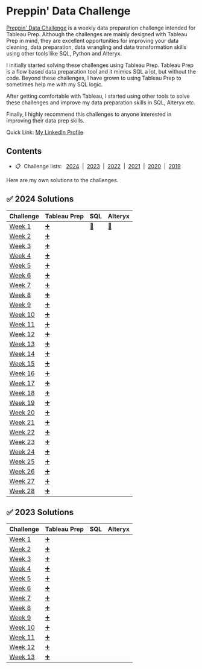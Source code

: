 # Preppin' Data Challenge

[Preppin' Data Challenge](https://preppindata.blogspot.com/) is a weekly data preparation challenge intended for Tableau Prep. Although the challenges are mainly designed with Tableau Prep in mind, they are excellent opportunities for improving your data cleaning, data preparation, data wrangling and data transformation skills using other tools like SQL, Python and Alteryx. 

I initially started solving these challenges using Tableau Prep. Tableau Prep is a flow based data preparation tool and it mimics SQL a lot, but without the code. Beyond these challenges, I have grown to using Tableau Prep to sometimes help me with my SQL logic.

After getting comfortable with Tableau, I started using other tools to solve these challenges and improve my data preparation skills in SQL, Alteryx etc. 

Finally, I highly recommend this challenges to anyone interested in improving their data prep skills.

Quick Link: [My LinkedIn Profile](https://www.linkedin.com/in/nukethota/)

## <a id="contents"></a>Contents
* 📋 &nbsp;Challenge lists:&nbsp;&nbsp;   [2024](#2024)  &nbsp;|&nbsp;  [2023](#2023)  &nbsp;|&nbsp;  [2022](#2022)  &nbsp;|&nbsp;  [2021](#2021)  &nbsp;|&nbsp;  [2020](#2020)  &nbsp;|&nbsp;  [2019](#2019)


Here are my own solutions to the challenges.

## :white_check_mark: 2024 Solutions

| Challenge | Tableau Prep | SQL | Alteryx |
|-----------|--------------|-----|---------|
| [Week 1](https://preppindata.blogspot.com/2024/01/2024-week-1-prep-airs-flow-card.html) | [:heavy_plus_sign:](https://github.com/nukendrathota/PreppinData/blob/main/Tableau%20Prep%20Solutions/2024%20Week%201%20Prep%20Air.tfl) | [:elephant:](https://github.com/nukendrathota/PreppinData/blob/main/SQL%20Solutions/2024%20Week%201.sql) | [:small_red_triangle:](https://github.com/nukendrathota/PreppinData/blob/main/Alteryx%20Solutions/PD%202024%20Week%201.yxmd) |
| [Week 2](https://preppindata.blogspot.com/2024/01/2024-week-2-average-price-analysis.html) | [:heavy_plus_sign:](https://github.com/nukendrathota/PreppinData/blob/main/Tableau%20Prep%20Solutions/2024%20Week%202%20Average%20Price%20Analysis.tfl) | | |
| [Week 3](https://preppindata.blogspot.com/2024/01/2024-week-3-performance-against-targets.html) | [:heavy_plus_sign:](https://github.com/nukendrathota/PreppinData/blob/main/Tableau%20Prep%20Solutions/2024%20Week%203%20Performance%20Against%20Targets.tfl) | | |
| [Week 4](https://preppindata.blogspot.com/2024/01/2024-week-4-unpopular-seats.html) | [:heavy_plus_sign:](https://github.com/nukendrathota/PreppinData/blob/main/Tableau%20Prep%20Solutions/2024%20Week%204%20Unpopular%20Seats.tfl) | | |
| [Week 5](https://preppindata.blogspot.com/2024/01/2024-week-5-getting-right-data.html) | [:heavy_plus_sign:](https://github.com/nukendrathota/PreppinData/blob/main/Tableau%20Prep%20Solutions/2024%20Week%205%20Getting%20the%20Data%20Right.tfl) | | |
| [Week 6](https://preppindata.blogspot.com/2024/02/2024-week-6-staff-income-tax.html) | [:heavy_plus_sign:](https://github.com/nukendrathota/PreppinData/blob/main/Tableau%20Prep%20Solutions/2024%20Week%206%20Staff%20Income%20Tax.tfl) | | |
| [Week 7](https://preppindata.blogspot.com/2024/02/2024-week-7-valentines-day.html) | [:heavy_plus_sign:](https://github.com/nukendrathota/PreppinData/blob/main/Tableau%20Prep%20Solutions/2024%20Week%207%20Valentine's%20Day.tfl) | | |
| [Week 8](https://preppindata.blogspot.com/2024/02/2024-week-8-prep-air-loyalty.html) | [:heavy_plus_sign:](https://github.com/nukendrathota/PreppinData/blob/main/Tableau%20Prep%20Solutions/2024%20Week%208%20Prep%20Air%20Loyalty.tfl) | | |
| [Week 9](https://preppindata.blogspot.com/2024/02/2024-week-9-prep-air-capacity.html) | [:heavy_plus_sign:](https://github.com/nukendrathota/PreppinData/blob/main/Tableau%20Prep%20Solutions/2024%20Week%209%20Prep%20Air%20Capacity.tfl) | | |
| [Week 10](https://preppindata.blogspot.com/2024/03/2024-week-10-preppin-for-pulse.html) | [:heavy_plus_sign:](https://github.com/nukendrathota/PreppinData/blob/main/Tableau%20Prep%20Solutions/2024%20Week%2010%20Preppin%20for%20Pulse.tfl) | | |
| [Week 11](https://preppindata.blogspot.com/2024/03/2024-week-11-13-months-in-year.html) | [:heavy_plus_sign:](https://github.com/nukendrathota/PreppinData/blob/main/Tableau%20Prep%20Solutions/2024%20Week%2011%2013%20Months%20In%20A%20Year.tfl) | | |
| [Week 12](https://preppindata.blogspot.com/2024/03/2024-week-12-graduate-student-loan.html) | [:heavy_plus_sign:](https://github.com/nukendrathota/PreppinData/blob/main/Tableau%20Prep%20Solutions/2024%20Week%2012%20Graduate%20Student%20Loan%20Repayments.tfl) | | |
| [Week 13](https://preppindata.blogspot.com/2024/03/2024-week-13-easter-sales.html) | [:heavy_plus_sign:](https://github.com/nukendrathota/PreppinData/blob/main/Tableau%20Prep%20Solutions/2024%20Week%2013%20Easter%20Sales.tfl) | | |
| [Week 14](https://preppindata.blogspot.com/2024/04/2024-week-14-store-data.html) | [:heavy_plus_sign:](https://github.com/nukendrathota/PreppinData/blob/main/Tableau%20Prep%20Solutions/2024%20Week%2014%20Store%20Data.tfl) | | |
| [Week 15](https://preppindata.blogspot.com/2024/04/2024-week-15-store-data-part-2.html) | [:heavy_plus_sign:](https://github.com/nukendrathota/PreppinData/blob/main/Tableau%20Prep%20Solutions/2024%20Week%2015%20Store%20Data.tfl) | | |
| [Week 16](https://preppindata.blogspot.com/2024/04/2024-week-16-budget-vs-actuals.html) | [:heavy_plus_sign:](https://github.com/nukendrathota/PreppinData/blob/main/Tableau%20Prep%20Solutions/2024%20Week%2016%20Budget%20Vs%20Actuals.tfl) | | |
| [Week 17](https://preppindata.blogspot.com/2024/04/2024-week-17-budget-vs-actuals-part-2.html) | [:heavy_plus_sign:](https://github.com/nukendrathota/PreppinData/blob/main/Tableau%20Prep%20Solutions/2024%20Week%2017%20Budget%20and%20Actuals%20II.tfl) | | |
| [Week 18](https://preppindata.blogspot.com/2024/04/2024-week-18-san-diego-zoo-tc24-special.html) | [:heavy_plus_sign:](https://github.com/nukendrathota/PreppinData/blob/main/Tableau%20Prep%20Solutions/2024%20Week%2018%20San%20Diego%20Zoo.tfl) | | |
| [Week 19](https://preppindata.blogspot.com/2024/05/2024-week-19-superbytes-sales-and.html) | [:heavy_plus_sign:](https://github.com/nukendrathota/PreppinData/blob/main/Tableau%20Prep%20Solutions/2024%20Week%2019%20SuperBytes%20Sales%20and%20Profits.tfl) | | |
| [Week 20](https://preppindata.blogspot.com/2024/05/2024-week-20-superbytes-customer-data.html) | [:heavy_plus_sign:](https://github.com/nukendrathota/PreppinData/blob/main/Tableau%20Prep%20Solutions/2024%20Week%2020%20SuperBytes%20Customer%20Data.tfl) | | |
| [Week 21](https://preppindata.blogspot.com/2024/05/2024-week-21-loyalty-points-percentages.html) | [:heavy_plus_sign:](https://github.com/nukendrathota/PreppinData/blob/main/Tableau%20Prep%20Solutions/2024%20Week%2021%20Loyalty%20Points%20Percentages.tfl) | | |
| [Week 22](https://preppindata.blogspot.com/2024/05/2024-week-22-top-5-loyal-customers.html) | [:heavy_plus_sign:](https://github.com/nukendrathota/PreppinData/blob/main/Tableau%20Prep%20Solutions/2024%20Week%2022%20Top%205%20Loyal%20Customers.tfl) | | |
| [Week 23](https://preppindata.blogspot.com/2024/06/2024-week-23-difference-between.html) | [:heavy_plus_sign:](https://github.com/nukendrathota/PreppinData/blob/main/Tableau%20Prep%20Solutions/2024%20Week%2023%20Difference%20Between%20Purchases%20and%20Returns.tfl) | | |
| [Week 24](https://preppindata.blogspot.com/2024/06/2024-week-24-wedding-invite-list.html) | [:heavy_plus_sign:](https://github.com/nukendrathota/PreppinData/blob/main/Tableau%20Prep%20Solutions/2024%20Week%2024%20Wedding%20Invite%20List.tfl) | | |
| [Week 25](https://preppindata.blogspot.com/2024/06/2024-week-25-superbytes-customer.html) | [:heavy_plus_sign:](https://github.com/nukendrathota/PreppinData/blob/main/Tableau%20Prep%20Solutions/2024%20Week%2025%20SuperBytes%20Customer%20Complaints.tfl) | | |
| [Week 26](https://preppindata.blogspot.com/2024/06/2024-week-26-customer-complaint.html) | [:heavy_plus_sign:](https://github.com/nukendrathota/PreppinData/blob/main/Tableau%20Prep%20Solutions/2024%20Week%2026%20SuperBytes%20Complaint%20Discrepancies.tfl) | | |
| [Week 27](https://preppindata.blogspot.com/2024/07/2024-week-27-tour-de-france-special.html) | [:heavy_plus_sign:](https://github.com/nukendrathota/PreppinData/blob/main/Tableau%20Prep%20Solutions/2024%20Week%2027%20Tour%20de%20France.tfl) | | |
| [Week 28](https://preppindata.blogspot.com/2024/07/2024-week-28-wimbledon-special.html) | [:heavy_plus_sign:](https://github.com/nukendrathota/PreppinData/blob/main/Tableau%20Prep%20Solutions/2024%20Week%2028%20Wimbledon%20Champions.tfl) | | |


## :white_check_mark: 2023 Solutions
| Challenge | Tableau Prep | SQL | Alteryx |
|-----------|--------------|-----|---------|
| [Week 1](https://preppindata.blogspot.com/2023/01/2023-week-1-data-source-bank.html) | [:heavy_plus_sign:](https://github.com/nukendrathota/PreppinData/blob/main/Tableau%20Prep%20Solutions/2023%20Week%201%20Data%20Source%20Bank.tfl) | | |
| [Week 2](https://preppindata.blogspot.com/2023/01/2023-week-2-international-bank-account.html) | [:heavy_plus_sign:](https://github.com/nukendrathota/PreppinData/blob/main/Tableau%20Prep%20Solutions/2023%20Week%202%20IBAN.tfl) | | |
| [Week 3](https://preppindata.blogspot.com/2023/01/2023-week-3-targets-for-dsb.html) | [:heavy_plus_sign:](https://github.com/nukendrathota/PreppinData/blob/main/Tableau%20Prep%20Solutions/2023%20Week%203%20Targets%20for%20DSB.tfl) | | |
| [Week 4](https://preppindata.blogspot.com/2023/02/2023-week-5-dsb-ranking.html) | [:heavy_plus_sign:](https://github.com/nukendrathota/PreppinData/blob/main/Tableau%20Prep%20Solutions/2023%20Week%204%20New%20Customers.tfl) | | |
| [Week 5](https://preppindata.blogspot.com/2023/02/2023-week-5-dsb-ranking.html) | [:heavy_plus_sign:](https://github.com/nukendrathota/PreppinData/blob/main/Tableau%20Prep%20Solutions/2023%20Week%205%20DSB%20Ranking.tfl) | | |
| [Week 6](https://preppindata.blogspot.com/2023/02/2023-week-6-dsb-customer-ratings.html) | [:heavy_plus_sign:](https://github.com/nukendrathota/PreppinData/blob/main/Tableau%20Prep%20Solutions/2023%20Week%206%20DSB%20Customer%20Ratings.tfl) | | |
| [Week 7](https://preppindata.blogspot.com/2023/02/2023-week-7-flagging-fraudulent.html) | [:heavy_plus_sign:](https://github.com/nukendrathota/PreppinData/blob/main/Tableau%20Prep%20Solutions/2023%20Week%207%20Flagging%20Fraudulent%20Suspicions.tfl) | | |
| [Week 8](https://preppindata.blogspot.com/2023/02/2023-week-8-taking-stock.html) | [:heavy_plus_sign:](https://github.com/nukendrathota/PreppinData/blob/main/Tableau%20Prep%20Solutions/2023%20Week%208%20Taking%20Stock.tfl) | | |
| [Week 9](https://preppindata.blogspot.com/2023/03/2023-week-9-customer-bank-statements.html) | [:heavy_plus_sign:](https://github.com/nukendrathota/PreppinData/blob/main/Tableau%20Prep%20Solutions/2023%20Week%209%20Customer%20Bank%20Statements.tfl) | | |
| [Week 10](https://preppindata.blogspot.com/2023/03/2023-week-10-whats-my-balance-on-this.html) | [:heavy_plus_sign:](https://github.com/nukendrathota/PreppinData/blob/main/Tableau%20Prep%20Solutions/2024%20Week%2010%20Preppin%20for%20Pulse.tfl) | | |
| [Week 11](https://preppindata.blogspot.com/2023/03/2023-week-11-which-customers-are-closest.html) | [:heavy_plus_sign:](https://github.com/nukendrathota/PreppinData/blob/main/Tableau%20Prep%20Solutions/2023%20Week%2010%20Customer%20Bank%20Statements.tfl) | | |
| [Week 12](https://preppindata.blogspot.com/2023/03/2023-week-12-regulatory-reporting.html) | [:heavy_plus_sign:](https://github.com/nukendrathota/PreppinData/blob/main/Tableau%20Prep%20Solutions/2023%20Week%2011%20Closest%20Customers.tfl) | | |
| [Week 13](https://preppindata.blogspot.com/2023/03/2023-week-13-rolling-stock-price-trends.html) | [:heavy_plus_sign:](https://github.com/nukendrathota/PreppinData/blob/main/Tableau%20Prep%20Solutions/2023%20Week%2013%20Rolling%20Stock%20Price%20Trends.tfl) | | |
